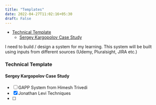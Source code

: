 ```yaml
---
title: "Templates"
date: 2022-04-27T11:02:16+05:30
draft: False
---
```


- [Technical Template](#technical-template)
  - [Sergey Kargopolov Case Study](#sergey-kargopolov-case-study)

I need to build / design a system for my learning. This system will be built using inputs from different sources (Udemy, Pluralsight, JIRA etc.)


### Technical Template

#### Sergey Kargopolov Case Study

- [ ] GAPP System from Himesh Trivedi
- [x] Jonathan Levi Techniques
- [ ] 
